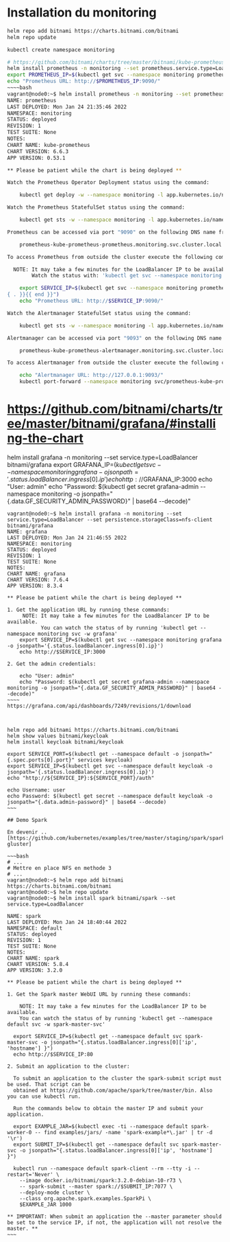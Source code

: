 # Installation du monitoring

~~~bash
helm repo add bitnami https://charts.bitnami.com/bitnami
helm repo update

kubectl create namespace monitoring

# https://github.com/bitnami/charts/tree/master/bitnami/kube-prometheus/#installing-the-chart
helm install prometheus -n monitoring --set prometheus.service.type=LoadBalancer bitnami/kube-prometheus
export PROMETHEUS_IP=$(kubectl get svc --namespace monitoring prometheus-kube-prometheus-prometheus --template "{{ range (index .status.loadBalancer.ingress 0) }}{{ . }}{{ end }}")
echo "Prometheus URL: http://$PROMETHEUS_IP:9090/"
~~~~bash
vagrant@node0:~$ helm install prometheus -n monitoring --set prometheus.service.type=LoadBalancer bitnami/kube-prometheus
NAME: prometheus
LAST DEPLOYED: Mon Jan 24 21:35:46 2022
NAMESPACE: monitoring
STATUS: deployed
REVISION: 1
TEST SUITE: None
NOTES:
CHART NAME: kube-prometheus
CHART VERSION: 6.6.3
APP VERSION: 0.53.1

** Please be patient while the chart is being deployed **

Watch the Prometheus Operator Deployment status using the command:

    kubectl get deploy -w --namespace monitoring -l app.kubernetes.io/name=kube-prometheus-operator,app.kubernetes.io/instance=prometheus

Watch the Prometheus StatefulSet status using the command:

    kubectl get sts -w --namespace monitoring -l app.kubernetes.io/name=kube-prometheus-prometheus,app.kubernetes.io/instance=prometheus

Prometheus can be accessed via port "9090" on the following DNS name from within your cluster:

    prometheus-kube-prometheus-prometheus.monitoring.svc.cluster.local

To access Prometheus from outside the cluster execute the following commands:

  NOTE: It may take a few minutes for the LoadBalancer IP to be available.
        Watch the status with: 'kubectl get svc --namespace monitoring -w prometheus-kube-prometheus-prometheus'

    export SERVICE_IP=$(kubectl get svc --namespace monitoring prometheus-kube-prometheus-prometheus --template "{{ range (index .status.loadBalancer.ingress 0) }}{
{ . }}{{ end }}")
    echo "Prometheus URL: http://$SERVICE_IP:9090/"

Watch the Alertmanager StatefulSet status using the command:

    kubectl get sts -w --namespace monitoring -l app.kubernetes.io/name=kube-prometheus-alertmanager,app.kubernetes.io/instance=prometheus

Alertmanager can be accessed via port "9093" on the following DNS name from within your cluster:

    prometheus-kube-prometheus-alertmanager.monitoring.svc.cluster.local

To access Alertmanager from outside the cluster execute the following commands:

    echo "Alertmanager URL: http://127.0.0.1:9093/"
    kubectl port-forward --namespace monitoring svc/prometheus-kube-prometheus-alertmanager 9093:9093
~~~~

# https://github.com/bitnami/charts/tree/master/bitnami/grafana/#installing-the-chart
helm install grafana -n monitoring --set service.type=LoadBalancer bitnami/grafana
export GRAFANA_IP=$(kubectl get svc --namespace monitoring grafana -o jsonpath='{.status.loadBalancer.ingress[0].ip}')
echo http://$GRAFANA_IP:3000
echo "User: admin"
echo "Password: $(kubectl get secret grafana-admin --namespace monitoring -o jsonpath="{.data.GF_SECURITY_ADMIN_PASSWORD}" | base64 --decode)"

~~~~~
vagrant@node0:~$ helm install grafana -n monitoring --set service.type=LoadBalancer --set persistence.storageClass=nfs-client bitnami/grafana
NAME: grafana
LAST DEPLOYED: Mon Jan 24 21:46:55 2022
NAMESPACE: monitoring
STATUS: deployed
REVISION: 1
TEST SUITE: None
NOTES:
CHART NAME: grafana
CHART VERSION: 7.6.4
APP VERSION: 8.3.4

** Please be patient while the chart is being deployed **

1. Get the application URL by running these commands:
     NOTE: It may take a few minutes for the LoadBalancer IP to be available.
           You can watch the status of by running 'kubectl get --namespace monitoring svc -w grafana'
    export SERVICE_IP=$(kubectl get svc --namespace monitoring grafana -o jsonpath='{.status.loadBalancer.ingress[0].ip}')
    echo http://$SERVICE_IP:3000

2. Get the admin credentials:

    echo "User: admin"
    echo "Password: $(kubectl get secret grafana-admin --namespace monitoring -o jsonpath="{.data.GF_SECURITY_ADMIN_PASSWORD}" | base64 --decode)"
~~~~
https://grafana.com/api/dashboards/7249/revisions/1/download



helm repo add bitnami https://charts.bitnami.com/bitnami
helm show values bitnami/keycloak
helm install keycloak bitnami/keycloak

export SERVICE_PORT=$(kubectl get --namespace default -o jsonpath="{.spec.ports[0].port}" services keycloak)
export SERVICE_IP=$(kubectl get svc --namespace default keycloak -o jsonpath='{.status.loadBalancer.ingress[0].ip}')
echo "http://${SERVICE_IP}:${SERVICE_PORT}/auth"

echo Username: user
echo Password: $(kubectl get secret --namespace default keycloak -o jsonpath="{.data.admin-password}" | base64 --decode)
~~~

## Demo Spark

En devenir .. [https://github.com/kubernetes/examples/tree/master/staging/spark/spark-gluster]

~~~bash
# ...
# Mettre en place NFS en methode 3
# ...
vagrant@node0:~$ helm repo add bitnami https://charts.bitnami.com/bitnami
vagrant@node0:~$ helm repo update
vagrant@node0:~$ helm install spark bitnami/spark --set service.type=LoadBalancer

NAME: spark
LAST DEPLOYED: Mon Jan 24 18:40:44 2022
NAMESPACE: default
STATUS: deployed
REVISION: 1
TEST SUITE: None
NOTES:
CHART NAME: spark
CHART VERSION: 5.8.4
APP VERSION: 3.2.0

** Please be patient while the chart is being deployed **

1. Get the Spark master WebUI URL by running these commands:

    NOTE: It may take a few minutes for the LoadBalancer IP to be available.
    You can watch the status of by running 'kubectl get --namespace default svc -w spark-master-svc'

  export SERVICE_IP=$(kubectl get --namespace default svc spark-master-svc -o jsonpath="{.status.loadBalancer.ingress[0]['ip', 'hostname'] }")
  echo http://$SERVICE_IP:80

2. Submit an application to the cluster:

  To submit an application to the cluster the spark-submit script must be used. That script can be
  obtained at https://github.com/apache/spark/tree/master/bin. Also you can use kubectl run.

  Run the commands below to obtain the master IP and submit your application.

  export EXAMPLE_JAR=$(kubectl exec -ti --namespace default spark-worker-0 -- find examples/jars/ -name 'spark-example*\.jar' | tr -d '\r')
  export SUBMIT_IP=$(kubectl get --namespace default svc spark-master-svc -o jsonpath="{.status.loadBalancer.ingress[0]['ip', 'hostname'] }")

  kubectl run --namespace default spark-client --rm --tty -i --restart='Never' \
    --image docker.io/bitnami/spark:3.2.0-debian-10-r73 \
    -- spark-submit --master spark://$SUBMIT_IP:7077 \
    --deploy-mode cluster \
    --class org.apache.spark.examples.SparkPi \
    $EXAMPLE_JAR 1000

** IMPORTANT: When submit an application the --master parameter should be set to the service IP, if not, the application will not resolve the master. **
~~~